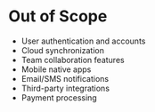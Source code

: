 # Out of Scope

- User authentication and accounts
- Cloud synchronization
- Team collaboration features
- Mobile native apps
- Email/SMS notifications
- Third-party integrations
- Payment processing